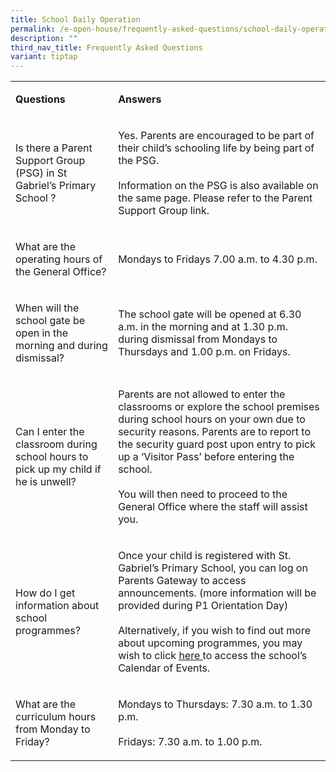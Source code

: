 ```yaml
---
title: School Daily Operation
permalink: /e-open-house/frequently-asked-questions/school-daily-operations/
description: ""
third_nav_title: Frequently Asked Questions
variant: tiptap
---
```

<table>
<tbody>
<tr>
<td rowspan="1" colspan="1">
<p><strong>Questions</strong>
</p>
</td>
<td rowspan="1" colspan="1">
<p><strong>Answers</strong>
</p>
</td>
</tr>
<tr>
<td rowspan="1" colspan="1">
<p>Is there a Parent Support Group (PSG) in St Gabriel’s Primary School ?</p>
</td>
<td rowspan="1" colspan="1">
<p>Yes. Parents are encouraged to be part of their child’s schooling life
by being part of the PSG.
<br>
<br>Information on the PSG is also available on the same page. Please refer
to the Parent Support Group link.</p>
</td>
</tr>
<tr>
<td rowspan="1" colspan="1">
<p>What are the operating hours of the General Office?</p>
</td>
<td rowspan="1" colspan="1">
<p>Mondays to Fridays 7.00 a.m. to 4.30 p.m.</p>
</td>
</tr>
<tr>
<td rowspan="1" colspan="1">
<p>When will the school gate be open in the morning and during dismissal?</p>
</td>
<td rowspan="1" colspan="1">
<p>The school gate will be opened at 6.30 a.m. in the morning and at 1.30
p.m. during dismissal from Mondays to Thursdays and 1.00 p.m. on Fridays.</p>
</td>
</tr>
<tr>
<td rowspan="1" colspan="1">
<p>Can I enter the classroom during school hours to pick up my child if he
is unwell?
<br>
</p>
</td>
<td rowspan="1" colspan="1">
<p>Parents are not allowed to enter the classrooms or explore the school
premises during school hours on your own due to security reasons. Parents
are to report to the security guard post upon entry to pick up a ‘Visitor
Pass’ before entering the school.
<br>
<br>You will then need to proceed to the General Office where the staff will
assist you.</p>
</td>
</tr>
<tr>
<td rowspan="1" colspan="1">
<p>How do I get information about school programmes?</p>
</td>
<td rowspan="1" colspan="1">
<p>Once your child is registered with St. Gabriel’s Primary School, you can
log on Parents Gateway to access announcements.&nbsp;(more information
will be provided during P1 Orientation Day)
<br>
<br>Alternatively, if you wish to find out more about upcoming programmes,
you may wish to click&nbsp;<a href="https://stgabrielspri.moe.edu.sg/coe/" rel="noopener noreferrer nofollow" target="_blank"><u>here&nbsp;</u></a>to access
the school’s Calendar of Events.</p>
</td>
</tr>
<tr>
<td rowspan="1" colspan="1">
<p>What are the curriculum hours from Monday to Friday?</p>
</td>
<td rowspan="1" colspan="1">
<p>Mondays to Thursdays: 7.30 a.m. to 1.30 p.m.
<br>
<br>Fridays: 7.30 a.m. to 1.00 p.m.</p>
</td>
</tr>
</tbody>
</table>
<p></p>